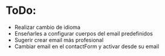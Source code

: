 # ToDo:

- Realizar cambio de idioma
- Enseñarles a configurar cuerpos del email predefinidos
- Sugerir crear email más profesional
- Cambiar email en el contactForm y activar desde su email